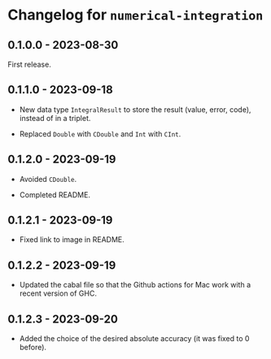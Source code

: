 # Changelog for `numerical-integration`

## 0.1.0.0 - 2023-08-30

First release.


## 0.1.1.0 - 2023-09-18

- New data type `IntegralResult` to store the result (value, error, code), instead of in a triplet.

- Replaced `Double` with `CDouble` and `Int` with `CInt`.


## 0.1.2.0 - 2023-09-19

- Avoided `CDouble`. 

- Completed README.


## 0.1.2.1 - 2023-09-19

- Fixed link to image in README.


## 0.1.2.2 - 2023-09-19

- Updated the cabal file so that the Github actions for Mac work with a recent version of GHC.


## 0.1.2.3 - 2023-09-20

- Added the choice of the desired absolute accuracy (it was fixed to 0 before).
